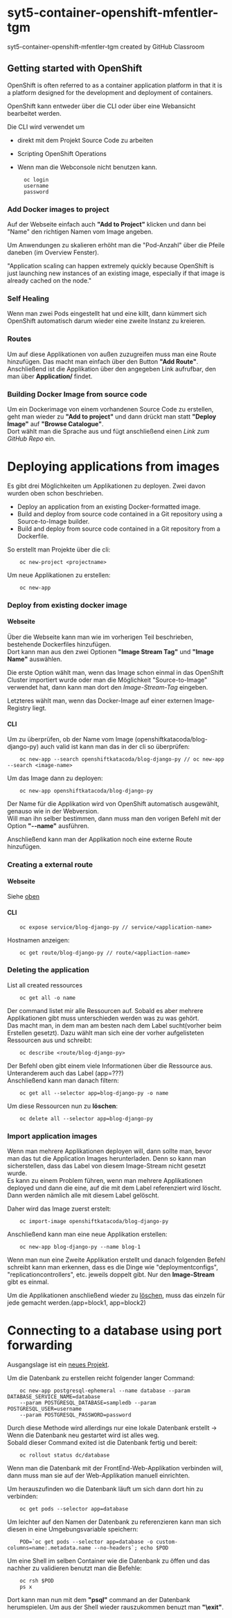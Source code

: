 # syt5-container-openshift-mfentler-tgm
syt5-container-openshift-mfentler-tgm created by GitHub Classroom
## Getting started with OpenShift
OpenShift is often referred to as a container application 
platform in that it is a platform designed for the development and deployment 
of containers.

OpenShift kann entweder über die CLI oder über eine Webansicht bearbeitet werden.

Die CLI wird verwendet um 
- direkt mit dem Projekt Source Code zu arbeiten
- Scripting OpenShift Operations
- Wenn man die Webconsole nicht benutzen kann.

        oc login
        username
        password

### Add Docker images to project
Auf der Webseite einfach auch **"Add to Project"** klicken und dann bei "Name" den richtigen Namen vom Image angeben.  

Um Anwendungen zu skalieren erhöht man die "Pod-Anzahl" über die Pfeile daneben (im Overview Fenster).

"Application scaling can happen extremely quickly because OpenShift is just launching new instances of an existing image, especially if that image is already cached on the node."

### Self Healing
Wenn man zwei Pods eingestellt hat und eine killt, dann kümmert sich OpenShift automatisch darum wieder eine zweite Instanz zu kreieren.

### <a name="route">Routes</a>
Um auf diese Applikationen von außen zuzugreifen muss man eine Route hinzufügen. Das macht man einfach über den Button **"Add Route"**.  
Anschließend ist die Applikation über den angegeben Link aufrufbar, den man über **Application/** findet.

### Building Docker Image from source code
Um ein Dockerimage von einem vorhandenen Source Code zu erstellen, geht man wieder zu **"Add to project"** und dann drückt man statt **"Deploy Image"** auf **"Browse Catalogue"**.  
Dort wählt man die Sprache aus und fügt anschließend einen _Link zum GitHub Repo_ ein.

# Deploying applications from images
Es gibt drei Möglichkeiten um Applikationen zu deployen. Zwei davon wurden oben schon beschrieben.  

- Deploy an application from an existing Docker-formatted image.
- Build and deploy from source code contained in a Git repository using a Source-to-Image builder.
- Build and deploy from source code contained in a Git repository from a Dockerfile.

<a name="neuProjekt"></a>So erstellt man Projekte über die cli:

        oc new-project <projectname>
Um neue Applikationen zu erstellen:

        oc new-app

### Deploy from existing docker image
#### Webseite
Über die Webseite kann man wie im vorherigen Teil beschrieben, bestehende Dockerfiles hinzufügen.  
Dort kann man aus den zwei Optionen **"Image Stream Tag"** und **"Image Name"** auswählen.  

Die erste Option wählt man, wenn das Image schon einmal in das OpenShift Cluster importiert wurde oder man die Möglichkeit "Source-to-Image" verwendet hat, dann kann man dort den _Image-Stream-Tag_ eingeben.

Letzteres wählt man, wenn das Docker-Image auf einer externen Image-Registry liegt.

#### CLI
Um zu überprüfen, ob der Name vom Image (openshiftkatacoda/blog-django-py) auch valid ist kann man das in der cli so überprüfen:

        oc new-app --search openshiftkatacoda/blog-django-py // oc new-app --search <image-name>
Um das Image dann zu deployen:

        oc new-app openshiftkatacoda/blog-django-py 

Der Name für die Applikation wird von OpenShift automatisch ausgewählt, genauso wie in der Webversion.  
Will man ihn selber bestimmen, dann muss man den vorigen Befehl mit der Option **"--name"** ausführen.

Anschließend kann man der Applikation noch eine externe Route hinzufügen.
### Creating a external route
#### Webseite
Siehe [oben](#route)

#### CLI
        oc expose service/blog-django-py // service/<application-name>
Hostnamen anzeigen:

        oc get route/blog-django-py // route/<appliaction-name>
### <a name="loeschen"></a>Deleting the application
List all created ressources

        oc get all -o name
Der command listet mir alle Ressourcen auf. Sobald es aber mehrere Applikationen gibt muss unterschieden werden was zu was gehört.  
Das macht man, in dem man am besten nach dem Label sucht(vorher beim Erstellen gesetzt). Dazu wählt man sich eine der vorher aufgelisteten Ressourcen aus und schreibt:

        oc describe <route/blog-django-py>
Der Befehl oben gibt einem viele Informationen über die Ressource aus. Unteranderem auch das Label (app=???)  
Anschließend kann man danach filtern:

        oc get all --selector app=blog-django-py -o name
Um diese Ressourcen nun zu **löschen**:

        oc delete all --selector app=blog-django-py
### Import application images
Wenn man mehrere Applikationen deployen will, dann sollte man, bevor man das tut die Application Images herunterladen. Denn so kann man sicherstellen, dass das Label von diesem Image-Stream nicht gesetzt wurde.  
Es kann zu einem Problem führen, wenn man mehrere Applikationen deployed und dann die eine, auf die mit dem Label referenziert wird löscht. Dann werden nämlich alle mit diesem Label gelöscht.

Daher wird das Image zuerst erstelt:

        oc import-image openshiftkatacoda/blog-django-py
Anschließend kann man eine neue Applikation erstellen:

        oc new-app blog-django-py --name blog-1
Wenn man nun eine Zweite Applikation erstellt und danach folgenden Befehl schreibt kann man erkennen, dass es die Dinge wie "deploymentconfigs", "replicationcontrollers", etc. jeweils doppelt gibt. Nur den **Image-Stream**  gibt es einmal.  

Um die Applikationen anschließend wieder zu [löschen](#loeschen), muss das einzeln für jede gemacht werden.(app=block1, app=block2)

# Connecting to a database using port forwarding
Ausgangslage ist ein [neues Projekt](#neuProjekt). 

Um die Datenbank zu erstellen reicht folgender langer Command:

        oc new-app postgresql-ephemeral --name database --param DATABASE_SERVICE_NAME=database  
        --param POSTGRESQL_DATABASE=sampledb --param POSTGRESQL_USER=username  
        --param POSTGRESQL_PASSWORD=password
Durch diese Methode wird allerdings nur eine lokale Datenbank erstellt -> Wenn die Datenbank neu gestartet wird ist alles weg.  
Sobald dieser Command exited ist die Datenbank fertig und bereit:

        oc rollout status dc/database
Wenn man die Datenbank mit der FrontEnd-Web-Applikation verbinden will, dann muss man sie auf der Web-Applikation manuell einrichten.

Um herauszufinden wo die Datenbank läuft um sich dann dort hin zu verbinden:

        oc get pods --selector app=database
Um leichter auf den Namen der Datenbank zu referenzieren kann man sich diesen in eine Umgebungsvariable speichern:

        POD=`oc get pods --selector app=database -o custom-columns=name:.metadata.name --no-headers`; echo $POD
Um eine Shell im selben Container wie die Datenbank zu öffen und das nachher zu validieren benutzt man die Befehle:

        oc rsh $POD
        ps x
Dort kann man nun mit dem **"psql"** command an der Datenbank herumspielen. Um aus der Shell wieder rauszukommen benuzt man **"\exit"**.
